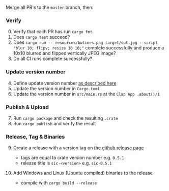 Merge all PR's to the `master` branch, then:

### Verify

0. Verify that each PR has run `cargo fmt`.
1. Does `cargo test` succeed?
2. Does `cargo run -- resources/bwlines.png target/out.jpg --script "blur 10; flipv; resize 10 10;"` complete successfully and produce a 10x10 blurred and flipped vertically JPEG image?
3. Do all CI runs complete successfully?


### Update version number

4. Define update version number [as described here](https://doc.rust-lang.org/cargo/reference/publishing.html#publishing-a-new-version-of-an-existing-crate)
5. Update the version number in `Cargo.toml`
6. Update the version number in `src/main.rs` at the `Clap App .about()/1`


### Publish & Upload

7. Run `cargo package` and check the resulting `.crate`
8. Run `cargo publish` and verify the result


### Release, Tag & Binaries

9. Create a release with a version tag on [the github release page](https://github.com/foresterre/sic/releases)
    - tags are equal to crate version number e.g. `0.5.1`
    - release title is `sic-<version>` e.g. `sic-0.5.1`

10. Add Windows and Linux (Ubuntu compiled) binaries to the release
    - compile with `cargo build --release`